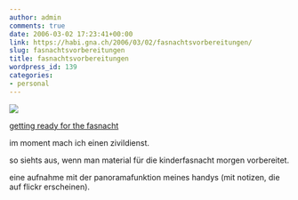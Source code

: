 ```yaml
---
author: admin
comments: true
date: 2006-03-02 17:23:41+00:00
link: https://habi.gna.ch/2006/03/02/fasnachtsvorbereitungen/
slug: fasnachtsvorbereitungen
title: fasnachtsvorbereitungen
wordpress_id: 139
categories:
- personal
---
```



[![](https://static.flickr.com/36/106851594_530ad41854_m.jpg)](https://www.flickr.com/photos/habi/106851594/)

[getting ready for the fasnacht](https://www.flickr.com/photos/habi/106851594/)


im moment mach ich einen zivildienst.

so siehts aus, wenn man material für die kinderfasnacht morgen vorbereitet.

eine aufnahme mit der panoramafunktion meines handys (mit notizen, die auf flickr erscheinen).
